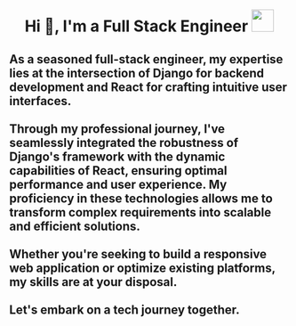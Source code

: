 <h1 align="center">Hi 👋, I'm a Full Stack Engineer <img src="https://raw.githubusercontent.com/aemmadi/aemmadi/master/wave.gif" width="40" height="40"></h1>
<h2 align="">As a seasoned full-stack engineer, my expertise lies at the intersection of Django for backend development and React for crafting intuitive user interfaces. 
<br></br>
  Through my professional journey, I've seamlessly integrated the robustness of Django's framework with the dynamic capabilities of React, ensuring optimal performance and user experience. My proficiency in these technologies allows me to transform complex requirements into scalable and efficient solutions. 
<br></br>
Whether you're seeking to build a responsive web application or optimize existing platforms, my skills are at your disposal.
<br></br>
Let's embark on a tech journey together.</h2>

